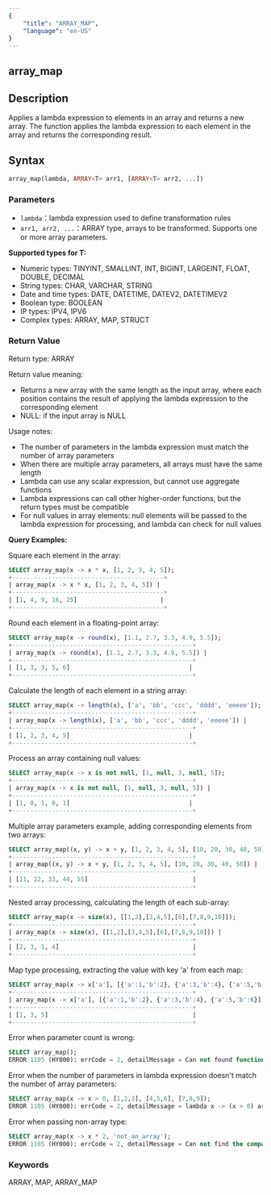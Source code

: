 ```yaml
---
{
    "title": "ARRAY_MAP",
    "language": "en-US"
}
---
```


## array_map

<version since="2.0.0">

</version>

## Description

Applies a lambda expression to elements in an array and returns a new array. The function applies the lambda expression to each element in the array and returns the corresponding result.

## Syntax

```sql
array_map(lambda, ARRAY<T> arr1, [ARRAY<T> arr2, ...])
```

### Parameters

- `lambda`：lambda expression used to define transformation rules
- `arr1, arr2, ...`：ARRAY<T> type, arrays to be transformed. Supports one or more array parameters.

**Supported types for T:**
- Numeric types: TINYINT, SMALLINT, INT, BIGINT, LARGEINT, FLOAT, DOUBLE, DECIMAL
- String types: CHAR, VARCHAR, STRING
- Date and time types: DATE, DATETIME, DATEV2, DATETIMEV2
- Boolean type: BOOLEAN
- IP types: IPV4, IPV6
- Complex types: ARRAY, MAP, STRUCT

### Return Value

Return type: ARRAY<R>

Return value meaning:
- Returns a new array with the same length as the input array, where each position contains the result of applying the lambda expression to the corresponding element
- NULL: if the input array is NULL

Usage notes:
- The number of parameters in the lambda expression must match the number of array parameters
- When there are multiple array parameters, all arrays must have the same length
- Lambda can use any scalar expression, but cannot use aggregate functions
- Lambda expressions can call other higher-order functions, but the return types must be compatible
- For null values in array elements: null elements will be passed to the lambda expression for processing, and lambda can check for null values

**Query Examples:**

Square each element in the array:
```sql
SELECT array_map(x -> x * x, [1, 2, 3, 4, 5]);
+------------------------------------------+
| array_map(x -> x * x, [1, 2, 3, 4, 5]) |
+------------------------------------------+
| [1, 4, 9, 16, 25]                       |
+------------------------------------------+
```

Round each element in a floating-point array:
```sql
SELECT array_map(x -> round(x), [1.1, 2.7, 3.3, 4.9, 5.5]);
+--------------------------------------------------+
| array_map(x -> round(x), [1.1, 2.7, 3.3, 4.9, 5.5]) |
+--------------------------------------------------+
| [1, 3, 3, 5, 6]                                 |
+--------------------------------------------------+
```

Calculate the length of each element in a string array:
```sql
SELECT array_map(x -> length(x), ['a', 'bb', 'ccc', 'dddd', 'eeeee']);
+--------------------------------------------------+
| array_map(x -> length(x), ['a', 'bb', 'ccc', 'dddd', 'eeeee']) |
+--------------------------------------------------+
| [1, 2, 3, 4, 5]                                 |
+--------------------------------------------------+
```

Process an array containing null values:
```sql
SELECT array_map(x -> x is not null, [1, null, 3, null, 5]);
+--------------------------------------------------+
| array_map(x -> x is not null, [1, null, 3, null, 5]) |
+--------------------------------------------------+
| [1, 0, 1, 0, 1]                                 |
+--------------------------------------------------+
```

Multiple array parameters example, adding corresponding elements from two arrays:
```sql
SELECT array_map((x, y) -> x + y, [1, 2, 3, 4, 5], [10, 20, 30, 40, 50]);
+--------------------------------------------------+
| array_map((x, y) -> x + y, [1, 2, 3, 4, 5], [10, 20, 30, 40, 50]) |
+--------------------------------------------------+
| [11, 22, 33, 44, 55]                             |
+--------------------------------------------------+
```

Nested array processing, calculating the length of each sub-array:
```sql
SELECT array_map(x -> size(x), [[1,2],[3,4,5],[6],[7,8,9,10]]);
+--------------------------------------------------+
| array_map(x -> size(x), [[1,2],[3,4,5],[6],[7,8,9,10]]) |
+--------------------------------------------------+
| [2, 3, 1, 4]                                     |
+--------------------------------------------------+
```

Map type processing, extracting the value with key 'a' from each map:
```sql
SELECT array_map(x -> x['a'], [{'a':1,'b':2}, {'a':3,'b':4}, {'a':5,'b':6}]);
+--------------------------------------------------+
| array_map(x -> x['a'], [{'a':1,'b':2}, {'a':3,'b':4}, {'a':5,'b':6}]) |
+--------------------------------------------------+
| [1, 3, 5]                                        |
+--------------------------------------------------+
```

Error when parameter count is wrong:
```sql
SELECT array_map();
ERROR 1105 (HY000): errCode = 2, detailMessage = Can not found function 'array_map' which has 0 arity. Candidate functions are: [array_map(Expression, Expression...)]
```

Error when the number of parameters in lambda expression doesn't match the number of array parameters:
```sql
SELECT array_map(x -> x > 0, [1,2,3], [4,5,6], [7,8,9]);
ERROR 1105 (HY000): errCode = 2, detailMessage = lambda x -> (x > 0) arguments' size is not equal parameters' size
```

Error when passing non-array type:
```sql
SELECT array_map(x -> x * 2, 'not_an_array');
ERROR 1105 (HY000): errCode = 2, detailMessage = Can not find the compatibility function signature: array_map(Expression, VARCHAR(12))
```

### Keywords

ARRAY, MAP, ARRAY_MAP
